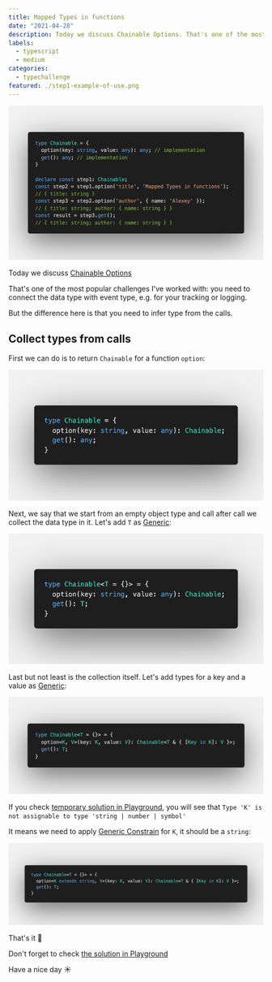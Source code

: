 ```yaml
---
title: Mapped Types in functions
date: "2021-04-28"
description: Today we discuss Chainable Options. That's one of the most popular challenges I've worked with. You need to connect the data type with event type, e.g. for your tracking or logging. But the difference here is that you need to infer type from the calls.
labels:
  - typescript
  - medium
categories:
  - typechallenge
featured: ./step1-example-of-use.png
---
```


![Example of Chainable Options use](./step1-example-of-use.png)

Today we discuss [Chainable Options](https://github.com/type-challenges/type-challenges/blob/master/questions/12-medium-chainable-options/README.md)

That's one of the most popular challenges I've worked with: you need to connect the data type with event type, e.g. for your tracking or logging.

But the difference here is that you need to infer type from the calls.

## Collect types from calls

First we can do is to return `Chainable` for a function `option`:

![Change ReturnType for option function](./step2-chainable-return-type.png)

Next, we say that we start from an empty object type and call after call we collect the data type in it. Let's add `T` as [Generic](https://www.typescriptlang.org/docs/handbook/2/generics.html):

![Added generic type T](./step3-add-generic-type.png)

Last but not least is the collection itself. Let's add types for a key and a value as [Generic](https://www.typescriptlang.org/docs/handbook/2/generics.html):

![Add key and value for every option call](./step4-add-key-and-value-for-every-option-call.png)

If you check [temporary solution in Playground](https://www.typescriptlang.org/play?#code/PQKgUABBCMBMEFoIGEAWBDAlgO3QIwBsBTCAeQAcAXTAe2wGdJEEXWm8BPCAQW0tTpcAYgFcIACgAC6PgDMRASggBiALZEAJphGqV6cuQKYAxump0mTZdYgBFEUXrnslqGiy5CJGlVoMI6ABOJMY0qqp0BFwi9JoQOBAAUugAbuj0xoGYVAB0EABCIpQQAO6oRNilJPQlmJTGqBCUNBAAKhzkRADKmdmUADQQppUcNGLkgT5EgVFNHSR1APyuEACSlfyY9EMYBMTYAOZEg6Ni2ERxzXOdAZU0eABWRMbFNIEBQwTp20hlZkQpaYQU4QIwAaxISCuExoKUwGhIlBKLXk2BefggAAMfM5xBCOIM0gQHApMbcNFijpRxKS8ussTi-JiTmMhjIIEQAB6UCoU-ghESBYJ8IZ0WSYA7XEicJrlCAHTCAyr48kQIkOPIAdWqAhEBAp+DGxSu6GMxkc235EHFuAIEGC9D1xTh6EpREomJyKyEbw5nPQqkMRBWmNDlEYUARxi+wVFDGKoWw4oOAC4UBgcPhiCtE057Y4nRAALxx5NMKA5Rl0cQAclkNBoNcGcAAzApyxBK75qzXcOomxAa5R5ggGug9hUjvQa+2oBWq9ha3gggOAN5q8cONM1gASRD2LU1b31NYgAF9Z3OclSaStgMA-Z0XrLEfMIDRZPnHQRjS08EQUyYHAeUCWRTRIAAlAsfwgVcO3rGg02wHR-0CDs+wAiAnCyQ4O2XQI0zguc53VTDsJwA4OzPJhqKgUNMRWABNVkNDoIcIHOS4WhKLIeVuLgHnoYBw1BGgFWMJoWgwbANGIF8IBhLxdCQB4YmKBJhxuYhAQIPImNZYYAnoR11FlMwsXxMlIi4U1zSobZMXIw4yRkPk5UxUiyUM-9+M2Q5EAgVS82IVIFmKdIEC2PIugDEhMUs0o2OKHzyG+S5anNL0oCYAA+CAADVMCIEp30qABxOodxEPA01QShKHIegU3vcMGhyQTK0CA5gDgMAQGAMBBtACAAH0xvGibxogZjBRQGgEQgPdY0mlaxogfqhofTSSHcTMvAAHlaYtYLPPKSzg+85wXfaAGlBnynK8SIDg0zujdiUw-KFDTXbPGIQ6IAAMlgiAAG0boAXTTfKAG5zxymGwEuqAb2+tokYfaiwG29MPCzIgAfO07jqI99u2wW77se-FXsJTdPrR378YB4H13B574kqSHofhxGUfdGk01aRGseG1aVraRximQdJHFG8WJvWgbMEDN5inXbhwWOCAAFFOSfYoz2tSZdBrSRttHXZ9inYAikwAhp0GqMYxCOg83QH6Mz+4MwFzYoHULEt0CYLtcTrBsB1bS9Q78JcV0GddSO3PcDwgI8Zg0U8LxDhdawwgchxHMcJ0ORwZxD1HBpx0xYm2EtQaYPWDf2zXMAhfbto-L8nUGJvnh5DQcpysAIart8+5eOJzqYBCkJQ6Z2CCQiOyTrDKBwyioFojjYrTJzKKxoaQHlhW1tEQJ+XeLoeUak-T6VpHwCgPKugwWNTneegaGJZwmogOqGpNRahkVA7V6CdW6nAYAMgagL2fgVIqJUv4-z8H-ABjVmrCRAWAiBPVYDAGQXbN2uUIAAFk3g7StpORwtV6oYOAW1DqbxKIbTAEAA), you will see that `Type 'K' is not assignable to type 'string | number | symbol'`

It means we need to apply [Generic Constrain](https://www.typescriptlang.org/docs/handbook/2/generics.html#generic-constraints) for `K`, it should be a `string`:

![Solution](./step5-solution.png)

That's it 💪

Don't forget to check [the solution in Playground](https://www.typescriptlang.org/play?#code/PQKgUABBCMBMEFoIGEAWBDAlgO3QIwBsBTCAeQAcAXTAe2wGdJEEXWm8BPCAQW0tTpcAYgFcIACgAC6PgDMRASggBiALZEAJphGqV6cuQKYAxump0mTZdYgBFEUXrnslqGiy5CJGlVoMI6ABOJMY0qqp0BFwi9JoQOBAAUugAbuj0xoGYVAB0EABCIpQQAO6oRNilJPQlmJTGqBCUNBAAKhzkRADKmdmUADQQppUcNGLkgT5EgVFNHSR1APyuEACSlfyY9EMYBMTYAOZEg6Ni2ERxzXOdAZU0eABWRMbFNIEBQwTp20hlZkQpaYQU4QIwAaxISCuExoKUwGhIlBKLXk2BefggAAMfM5xBCOIM0gQHApMbcNFijpRxKS8ussTi-JiTmMhjIIEQAB6UCoU-ghESBYJ8IZ0WSYA7XEicJrlCAHTCAyr48kQIkOPIAdWqAhEBAp+DGxSu6GMxkc235EHFuAIEGC9D1xTh6EpREomJyKyEbw5nPQqkMRBWmNDlEYUARxi+wVFDGKoWw4oOAC4UBgcPhiCtE057Y4nRAALxx5NMKA5Rl0cQAclkNBoNcGcAAzApyxBK75qzXcOomxAa5R5ggGug9hUjvQa+2oBWq9ha3gggOAN5q8cONM1gASRD2LU1b31NYgAF9Z3OclSaStgMA-Z0XrLEfMIDRZPnHQRjS08EQUyYHAeUCWRTRIAAlAsfwgVcO3rGg02wHR-0CDs+wAiAnCyQ4O2XQI0zguc53VTDsJwA4OzPJhqKgUNMRWABNVkNDoIcIHOS4WhKLIeVuLgHnoYBw1BGgFWMJoWgwbANGIF8IBhLxdCQB4YmKBJhxuYhAQIPImNZYYAnoR11FlMwsXxMlIi4U1zSobZMXIw4yRkPk5UxUiyUM-9+M2Q5EAgVS82IVIFmKdIEC2PIugDEhMUs0o2OKHzyG+S5anNL0oCYAA+CAADVMCIEp30qABxOodxEPA01QShKHIegU3vcMGhyQTK0CA5gDgMAQGAMBBtACAAH0xvGibxogZjBRQGgEQgPdY0mlaxogfqhofTSSHcTMvAAHlaYtYLPPKSzg+85wXfaAGlBnynK8SIDg0zujdiUw-KFDTXbPGIQ6IAAMlgiAAG0boAXTTfKAG5zxymGwEuqAb2+tokYfaiwG29MPCzIgAfO07jqI99u2wW6-R5GTticg57se-FXsJTdPrR378YB4H13B574kqSHofhxGUfdGk01aRGseG1aVraRximQdJHFG2WJvWgbMEDN5inXbhwWOCAAFFOSfYoz2tSZdBrSRttHXZ9inYAikwAhp0GqMYxCOg83QH6Mz+4MwFzYoHULEt0CYLtcTrBsB1bS9o78JcV0GddSO3PcDwgI8Zg0U8LyjhdawwgchxHMcJ0ORwZyj1HBpx0xYm2EtQaYE2zf2-XMAhfbto-L8nUGDvnh5DQcpysAIYbt8R5eOJzqYBCkJQ6Z2CCQiOwzrDKBwyioFojjYrTOmwCxoaQFVtW1tEQJ+XeLoeUaq-r41pHwCgPKugwWNTneegaDEmcE1CAdUGpNRahkVA7V6CdW6nAYAMgahr0-gVIqJUAFAL8CAsBjVmrCSgTAuBPVYDAEwS7H2uUIAAFk3g7QdpORwtV6p4MgW1DqbxKIbTAEAA)

Have a nice day ☀️
